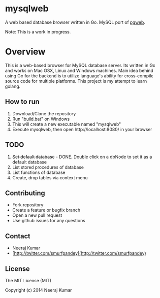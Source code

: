 mysqlweb
========

A web based database browser written in Go. MySQL port of [pgweb](https://github.com/sosedoff/pgweb).

Note: This is a work in progress.

Overview
========
This is a web-based browser for MySQL database server. Its written in Go and works on Mac OSX, Linux and Windows machines. Main idea behind using Go for the backend is to utilize language's ability for cross-compile source code for multiple platforms. This project is my attempt to learn golang.

## How to run

1. Download/Clone the repository
2. Run "build.bat" on Windows
3. This will create a new executable named "mysqlweb"
4. Execute mysqlweb, then open http://localhost:8080/ in your browser


## TODO

1. ~~Set default database~~ - DONE. Double click on a dbNode to set it as a default database
2. List stored procedures of database
3. List functions of database
4. Create, drop tables via context menu

## Contributing

- Fork repository
- Create a feature or bugfix branch
- Open a new pull request
- Use github issues for any questions

## Contact

- Neeraj Kumar
- [http://twitter.com/smurfpandey](http://twitter.com/smurfpandey)

## License

The MIT License (MIT)

Copyright (c) 2014 Neeraj Kumar
